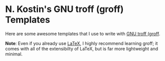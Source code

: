# N. Kostin's GNU troff (groff) Templates

Here are some awesome templates that I use to write with [GNU troff (groff](https://gnu.org/software/groff).

**Note**: Even if you already use [LaTeX](https://github.com/nkostin4/LaTeX-templates), I highly recommend learning groff; it comes with all of the extensibilty of LaTeX, but is far more lightweight and minimal.
